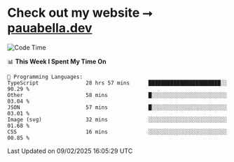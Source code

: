# Check out my website ⭢ [pauabella.dev](https://pauabella.dev)

<!--START_SECTION:waka-->
![Code Time](http://img.shields.io/badge/Code%20Time-4%2C058%20hrs%2037%20mins-blue)

📊 **This Week I Spent My Time On** 

```text
💬 Programming Languages: 
TypeScript               28 hrs 57 mins      ███████████████████████░░   90.29 % 
Other                    58 mins             █░░░░░░░░░░░░░░░░░░░░░░░░   03.04 % 
JSON                     57 mins             █░░░░░░░░░░░░░░░░░░░░░░░░   03.01 % 
Image (svg)              32 mins             ░░░░░░░░░░░░░░░░░░░░░░░░░   01.68 % 
CSS                      16 mins             ░░░░░░░░░░░░░░░░░░░░░░░░░   00.85 % 
```


 Last Updated on 09/02/2025 16:05:29 UTC
<!--END_SECTION:waka-->
